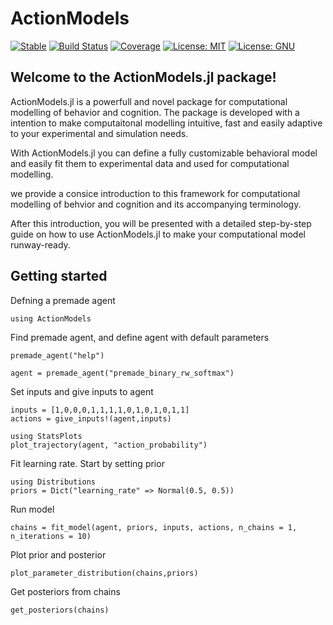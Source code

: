 # ActionModels

[![Stable](https://img.shields.io/badge/docs-stable-blue.svg)](https://ilabcode.github.io/ActionModels.jl)
[![Build Status](https://github.com/ilabcode/ActionModels.jl/actions/workflows/CI_full.yml/badge.svg?branch=main)](https://github.com/ilabcode/ActionModels.jl/actions/workflows/CI_full.yml?query=branch%3Amain)
[![Coverage](https://codecov.io/gh/ilabcode/ActionModels.jl/branch/main/graph/badge.svg?token=NVFiiPydFA)](https://codecov.io/gh/ilabcode/ActionModels.jl)
[![License: MIT](https://img.shields.io/badge/License-MIT-yellow.svg)](https://opensource.org/licenses/MIT)
[![License: GNU](https://img.shields.io/badge/License-GNU-yellow)](<https://www.gnu.org/licenses/>)

## Welcome to the ActionModels.jl package!

ActionModels.jl is a powerfull and novel package for computational modelling of behavior and cognition. The package is developed with a intention to make computaitonal modelling intuitive, fast and easily adaptive to your experimental and simulation needs.

With ActionModels.jl you can define a fully customizable behavioral model and easily fit them to experimental data and used for computational modelling.

we provide a consice introduction to this framework for computational modelling of behvior and cognition and its accompanying terminology.

After this introduction, you will be presented with a detailed step-by-step guide on how to use ActionModels.jl to make your computational model runway-ready.

## Getting started

Defning a premade agent

````@example Introduction
using ActionModels
````

Find premade agent, and define agent with default parameters

````@example Introduction
premade_agent("help")

agent = premade_agent("premade_binary_rw_softmax")
````

Set inputs and give inputs to agent

````@example Introduction
inputs = [1,0,0,0,1,1,1,1,0,1,0,1,0,1,1]
actions = give_inputs!(agent,inputs)

using StatsPlots
plot_trajectory(agent, "action_probability")
````

Fit learning rate. Start by setting prior

````@example Introduction
using Distributions
priors = Dict("learning_rate" => Normal(0.5, 0.5))
````

Run model

````@example Introduction
chains = fit_model(agent, priors, inputs, actions, n_chains = 1, n_iterations = 10)
````

Plot prior and posterior

````@example Introduction
plot_parameter_distribution(chains,priors)
````

Get posteriors from chains

````@example Introduction
get_posteriors(chains)
````

